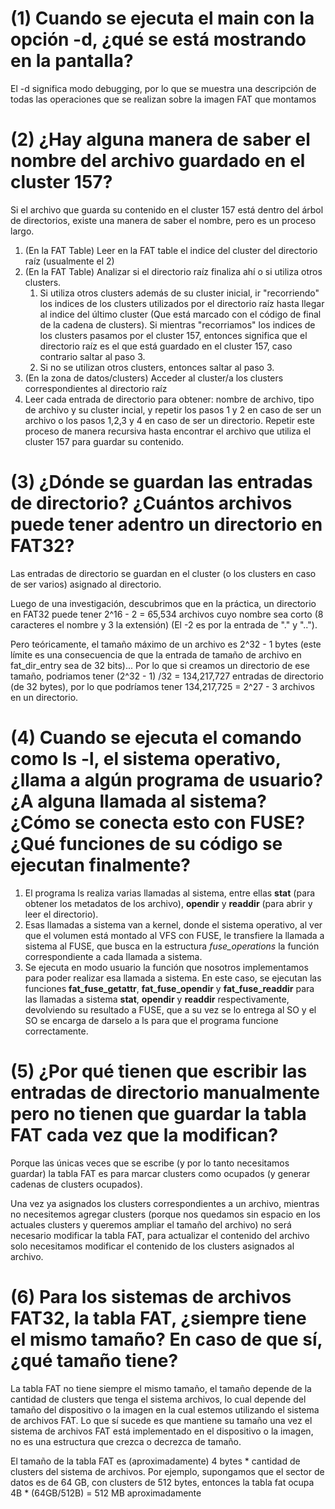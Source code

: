# (1) Cuando se ejecuta el main con la opción -d, ¿qué se está mostrando en la pantalla?
El -d significa modo debugging, por lo que se muestra una descripción de todas las operaciones que se realizan sobre la imagen FAT que montamos

# (2) ¿Hay alguna manera de saber el nombre del archivo guardado en el cluster 157?
Si el archivo que guarda su contenido en el cluster 157 está dentro del árbol de directorios, existe una manera de saber el nombre, pero es un proceso largo.

1) (En la FAT Table) Leer en la FAT table el indice del cluster del directorio raíz (usualmente el 2)
2) (En la FAT Table) Analizar si el directorio raíz finaliza ahí o si utiliza otros clusters.
   1) Si utiliza otros clusters además de su cluster inicial, ir "recorriendo" los indices de los clusters utilizados por el directorio raíz hasta llegar al indice del último cluster (Que está marcado con el código de final de la cadena de clusters). Si mientras "recorriamos" los indices de los clusters pasamos por el cluster 157, entonces significa que el directorio raíz es el que está guardado en el cluster 157, caso contrario saltar al paso 3.
   2) Si no se utilizan otros clusters, entonces saltar al paso 3.
3) (En la zona de datos/clusters) Acceder al cluster/a los clusters correspondientes al directorio raíz
4) Leer cada entrada de directorio para obtener: nombre de archivo, tipo de archivo y su cluster incial, y repetir los pasos 1 y 2 en caso de ser un archivo o los pasos 1,2,3 y 4 en caso de ser un directorio. Repetir este proceso de manera recursiva hasta encontrar el archivo que utiliza el cluster 157 para guardar su contenido.

# (3) ¿Dónde se guardan las entradas de directorio? ¿Cuántos archivos puede tener adentro un directorio en FAT32?
Las entradas de directorio se guardan en el cluster (o los clusters en caso de ser varios) asignado al directorio.

Luego de una investigación, descubrimos que en la práctica, un directorio en FAT32 puede tener 2^16 - 2 = 65,534 archivos cuyo nombre sea corto (8 caracteres el nombre y 3 la extensión) (El -2 es por la entrada de "." y "..").

Pero teóricamente, el tamaño máximo de un archivo es 2^32 - 1 bytes (este límite es una consecuencia de que la entrada de tamaño de archivo en fat_dir_entry sea de 32 bits)...
Por lo que si creamos un directorio de ese tamaño, podriamos tener (2^32 - 1) /32 = 134,217,727 entradas de directorio (de 32 bytes), por lo que podríamos tener 134,217,725 = 2^27 - 3 archivos en un directorio.



# (4) Cuando se ejecuta el comando como ls -l, el sistema operativo, ¿llama a algún programa de usuario? ¿A alguna llamada al sistema? ¿Cómo se conecta esto con FUSE? ¿Qué funciones de su código se ejecutan finalmente?

1) El programa ls realiza varias llamadas al sistema, entre ellas **stat** (para obtener los metadatos de los archivo), **opendir** y **readdir** (para abrir y leer el directorio). 
2) Esas llamadas a sistema van a kernel, donde el sistema operativo, al ver que el volumen está montado al VFS con FUSE, le transfiere la llamada a sistema al FUSE, que busca en la estructura *fuse_operations* la función correspondiente a cada llamada a sistema.
3) Se ejecuta en modo usuario la función que nosotros implementamos para poder realizar esa llamada a sistema. En este caso, se ejecutan las funciones **fat_fuse_getattr**, **fat_fuse_opendir** y **fat_fuse_readdir** para las llamadas a sistema **stat**, **opendir** y **readdir** respectivamente, devolviendo su resultado a FUSE, que a su vez se lo entrega al SO y el SO se encarga de darselo a ls para que el programa funcione correctamente.


# (5) ¿Por qué tienen que escribir las entradas de directorio manualmente pero no tienen que guardar la tabla FAT cada vez que la modifican?
Porque las únicas veces que se escribe (y por lo tanto necesitamos guardar) la tabla FAT es para marcar clusters como ocupados (y generar cadenas de clusters ocupados). 

Una vez ya asignados los clusters correspondientes a un archivo, mientras no necesitemos agregar clusters (porque nos quedamos sin espacio en los actuales clusters y queremos ampliar el tamaño del archivo) no será necesario modificar la tabla FAT, para actualizar el contenido del archivo solo necesitamos modificar el contenido de los clusters asignados al archivo. 

# (6) Para los sistemas de archivos FAT32, la tabla FAT, ¿siempre tiene el mismo tamaño? En caso de que sí, ¿qué tamaño tiene?
La tabla FAT no tiene siempre el mismo tamaño, el tamaño depende de la cantidad de clusters que tenga el sistema archivos, lo cual depende del tamaño del dispositivo o la imagen en la cual estemos utilizando el sistema de archivos FAT. Lo que sí sucede es que mantiene su tamaño una vez el sistema de archivos FAT está implementado en el dispositivo o la imagen, no es una estructura que crezca o decrezca de tamaño.

El tamaño de la tabla FAT es (aproximadamente) 4 bytes * cantidad de clusters del sistema de archivos. Por ejemplo, supongamos que el sector de datos es de 64 GB, con clusters de 512 bytes, entonces la tabla fat ocupa 4B * (64GB/512B) = 512 MB aproximadamente